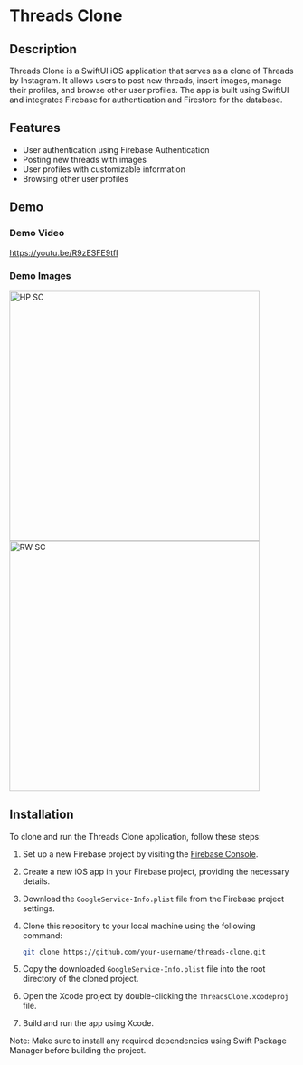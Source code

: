 # Threads Clone

## Description

Threads Clone is a SwiftUI iOS application that serves as a clone of Threads by Instagram. It allows users to post new threads, insert images, manage their profiles, and browse other user profiles. The app is built using SwiftUI and integrates Firebase for authentication and Firestore for the database.

## Features

- User authentication using Firebase Authentication
- Posting new threads with images
- User profiles with customizable information
- Browsing other user profiles

## Demo

### Demo Video
https://youtu.be/R9zESFE9tfI

### Demo Images
<img width="442" alt="HP SC" src="https://github.com/tsun99/Threads-Clone/assets/49662627/e2246e95-b484-451f-a2a2-94ec2e14450e">
<img width="442" alt="RW SC" src="https://github.com/tsun99/Threads-Clone/assets/49662627/db4603b3-da93-46a7-a68a-f29e9df16651">



## Installation

To clone and run the Threads Clone application, follow these steps:

1. Set up a new Firebase project by visiting the [Firebase Console](https://console.firebase.google.com/).
2. Create a new iOS app in your Firebase project, providing the necessary details.
3. Download the `GoogleService-Info.plist` file from the Firebase project settings.
4. Clone this repository to your local machine using the following command:

   ```bash
   git clone https://github.com/your-username/threads-clone.git
   ```

5. Copy the downloaded `GoogleService-Info.plist` file into the root directory of the cloned project.
6. Open the Xcode project by double-clicking the `ThreadsClone.xcodeproj` file.
7. Build and run the app using Xcode.

Note: Make sure to install any required dependencies using Swift Package Manager before building the project.
